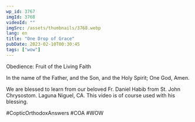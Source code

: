 ```yaml
---
wp_id: 3767
imgId: 3768
videoId: ""
imgSrc: /assets/thumbnails/3768.webp
lang: en
title: "One Drop of Grace"
pubDate: 2023-02-10T00:30:45
tags: ["wow"]
---
```


<!-- page: 6 -->

<p>Obedience: Fruit of the Living Faith</p>
<p>In the name of the Father, and the Son, and the Holy Spirit; One God, Amen.</p>
<p>We are blessed to learn from our beloved Fr. Daniel Habib from St. John Chrysostom. Laguna Niguel, CA. This video is of course used with his blessing.</p>
<p>#CopticOrthodoxAnswers #COA #WOW</p>
